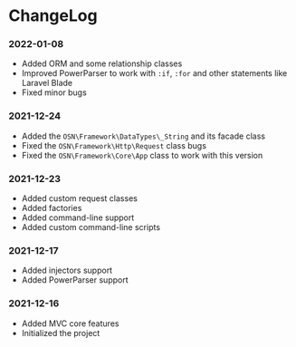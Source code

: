 # ChangeLog

### 2022-01-08
- Added ORM and some relationship classes
- Improved PowerParser to work with `:if`, `:for` and other statements like Laravel Blade
- Fixed minor bugs

### 2021-12-24
- Added the `OSN\Framework\DataTypes\_String` and its facade class
- Fixed the `OSN\Framework\Http\Request` class bugs
- Fixed the `OSN\Framework\Core\App` class to work with this version

### 2021-12-23
- Added custom request classes
- Added factories
- Added command-line support
- Added custom command-line scripts

### 2021-12-17
- Added injectors support
- Added PowerParser support

### 2021-12-16
- Added MVC core features
- Initialized the project
